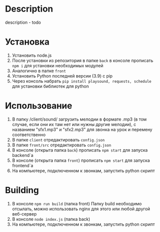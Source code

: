 # Description

description - todo

# Установка

1. Установить node.js
2. После установки из репозитория в папке `back` в консоле прописать `npm i` для установки необходимых модулей
3. Аналогично в папке `front`
4. Установить Python последней версии (3.9) с pip
5. Через консоль набрать `pip install playsound, requests, schedule` для установки библиотек для python

# Использование

1. В папку /client/sound/ загрузить мелодии в формате .mp3 (в том случае, если они их там нет или нужны другие мелодии), с названием "sfx1.mp3" и "sfx2.mp3" для звонка на урок и перемену соответственно
2. В папке `client` отредактировать `config.json`
3. В папке `front/src` отредактировать `config.json`
4. В консоле (открыта папка `back`) прописать `npm start` для запуска backend`а
5. В консоле (открыта папка `front`) прописать `npm start` для запуска frontend`a
6. На компьютере, подключенном к звонкам, запустить python скрипт

# Building
1. В консоле `npm run build` (папка front)
Папку build необходимо отсылать, можно использовать nginx для этого или любой другой веб-сервер
2. В консоле `node index.js` (папка back)
3. На компьютере, подключенном к звонкам, запустить python скрипт